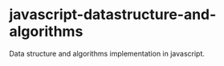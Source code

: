 # javascript-datastructure-and-algorithms
Data structure and algorithms implementation in javascript.
